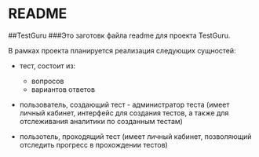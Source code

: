 # README

##TestGuru
###Это заготовк файла readme для проекта TestGuru.

В рамках проекта планируется реализация следующих сущностей:
* тест, состоит из:
    * вопросов
    * вариантов ответов

* пользователь, создающий тест - администратор теста (имеет личный кабинет, интерфейс для создания тестов, а также для отслеживания аналитики по созданным тестам)

* пользотель, проходящий тест (имеет личный кабинет, позволяющий отследить прогресс в прохождении тестов)



